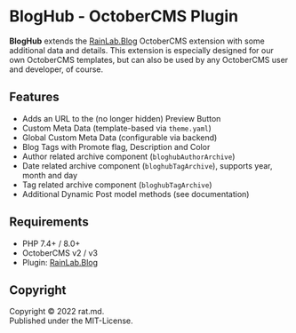 BlogHub - OctoberCMS Plugin
===========================

**BlogHub** extends the [RainLab.Blog](https://octobercms.com/plugin/rainlab-blog) OctoberCMS 
extension with some additional data and details. This extension is especially designed for our own 
OctoberCMS templates, but can also be used by any OctoberCMS user and developer, of course.


Features
--------

- Adds an URL to the (no longer hidden) Preview Button
- Custom Meta Data (template-based via `theme.yaml`)
- Global Custom Meta Data (configurable via backend)
- Blog Tags with Promote flag, Description and Color
- Author related archive component (`bloghubAuthorArchive`)
- Date related archive component (`bloghubTagArchive`), supports year, month and day
- Tag related archive component (`bloghubTagArchive`)
- Additional Dynamic Post model methods (see documentation)


Requirements
-------------

- PHP 7.4+ / 8.0+
- OctoberCMS v2 / v3
- Plugin: [RainLab.Blog](https://octobercms.com/plugin/rainlab-blog)


Copyright
---------

Copyright © 2022 rat.md.<br/>
Published under the MIT-License.
